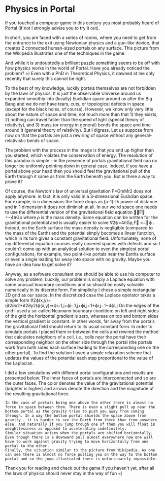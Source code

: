 # Physics in Portal

If you touched a computer game in this century you most probably heard of Portal (if not I strongly advise you to try it out).

In short, you are faced with a series of rooms, where you need to get from the entrance to the exit using Newtonian physics and a gun-like device, that creates 2 connected human-sized portals on any surface. This picture from the Wikipedia illustrates one of the techniques in the game:

And while it is undoubtedly a brilliant puzzle something seems to be off with how physics works in the world of Portal. Have you already noticed the problem? =) Even with a PhD in Theoretical Physics, it dawned at me only recently that surely this cannot be right.

To the best of my knowledge, luckily portals themselves are not forbidden by the laws of physics. It is just the observable Universe around us expanded smoothly into (locally) Euclidian space around us after the Big Bang and we do not have tears, cuts, or topological defects in space (except for the black holes, of course). However, we know only very little about the nature of space and time, not much more than that 1) they exists, 2) nothing can travel faster than the speed of light (special theory of relativity), and 3) mass (or energy in general) bends the space and time around it (general theory of relativity). But I digress. Let us suppose from now on that the portals are just a rewiring of space without any general-relativistic bends of space.

The problem with the process in the image is that you end up higher than you started, which violates the conservation of energy. The resolution of this paradox is simple - in the presence of portals gravitational field can no longer be uniformly pointing down in general case. Indeed, if you have a portal above your head then you should feel the gravitational pull of the Earth through it same as from the Earth beneath you. But is there a way to prove it?

Of course, the Newton's law of universal gravitation  F=GmMr2 does not apply anymore. In fact, it is only valid in a 3-dimensional Euclidian space. For example, in n dimensions the force drops as (n-1)-th power of distance and in 1 dimension it does not diminish at all. In our weird space one needs to use the differential version of the gravitational field equation  ∇⋅F⃗ =−4πGρ where  ρ is the mass density. Same equation can be written for the gravitational potential and is usually easier to solve ∇2ϕ=4πGρ,F⃗ =−∇ϕ . Indeed, on the Earth surface the mass density is negligible (compared to the mass of the Earth) and the potential simply becomes a linear function, which in its turn gives a constant gravitational field. Unfortunately, none of my differential equation courses really covered spaces with defects and so I couldn't come up with an analytical solution to even the simplest portal configurations, for example, two point-like portals near the Earths surface or even a single leading far away into space with no gravity. Maybe you have an idea how to get solve it?

Anyway, as a software consultant one should be able to use his computer to solve any problem. Luckily, our problem is simply a Laplace equation with some unusual boundary conditions and so should be easily solvable numerically in its discrete form. For simplicity I chose a simple rectangular 2D grid as our space. In the discretized case the Laplace operator takes a simple form  ∇2ϕ(x,y)=(∂2∂x2+∂2∂y2)ϕ(x,y)⇒ϕi+1,j+ϕi−1,j+ϕi,j+1+ϕi,j−1−4ϕi,j On the edges of the grid I used a so-called Neumann boundary condition: on left and right sides of the grid the horizontal gradient is zero, whereas on top and bottom sides the vertical gradient is constant. In other words, far away from the portals the gravitational field should return to its usual constant form. In order to simulate portals I placed them in-between the cells and rewired the method that calculates neighbors of a cell, i.e., cells near the portal have their corresponding neighbor on the other side through the portal (the portals work from both sides each surface leading to the corresponding one on the other portal). To find the solution I used a simple relaxation scheme that updates the values of the potential each step proportional to the value of the Laplacian.

I did a few simulations with different portal configurations and results are presented below. The inner faces of portals are interconnected and so are the outer faces. The color denotes the value of the gravitational potential (brighter is higher) and arrows denote the direction and the magnitude of the resulting gravitational force.

    In the case of portals being one above the other there is almost no force in space between them. There is even a slight pull up near the bottom portal as the gravity tries to push you away from coming through. In a way the bottom portal shields the space above from gravity - it is harder to see the Earth from there than from anywhere else. And naturally if you jump trough one of them you will float in weightlessness as opposed to accelerating indefinitely.
    Similar situation arises when the portals are shifted horizontally. Even though there is a downward pull almost everywhere now one will have to work against gravity trying to move horizontally from one portal to the other.
    Finally, the situation similar to the picture from Wikipedia. As one can see there is almost no force pulling you on the way to the bottom portal and so the jump illustrated there is unfortunately impossible.

Thank you for reading and check out the game if you haven't yet, after all the laws of physics should never stay in the way of fun =)
